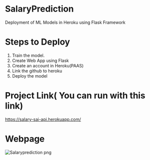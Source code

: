 # SalaryPrediction
Deployment of ML Models in Heroku using Flask Framework


# Steps to Deploy
1. Train the model.
2. Create Web App using Flask
3. Create an account in Heroku(PAAS)
4. Link the github to heroku
5. Deploy the model


# Project Link( You can run with this link)
https://salary-sai-api.herokuapp.com/


# Webpage
![Salaryprediction png](https://user-images.githubusercontent.com/85541665/124635165-bfdf0900-dea4-11eb-8d69-c937d2f5014a.jpg)
